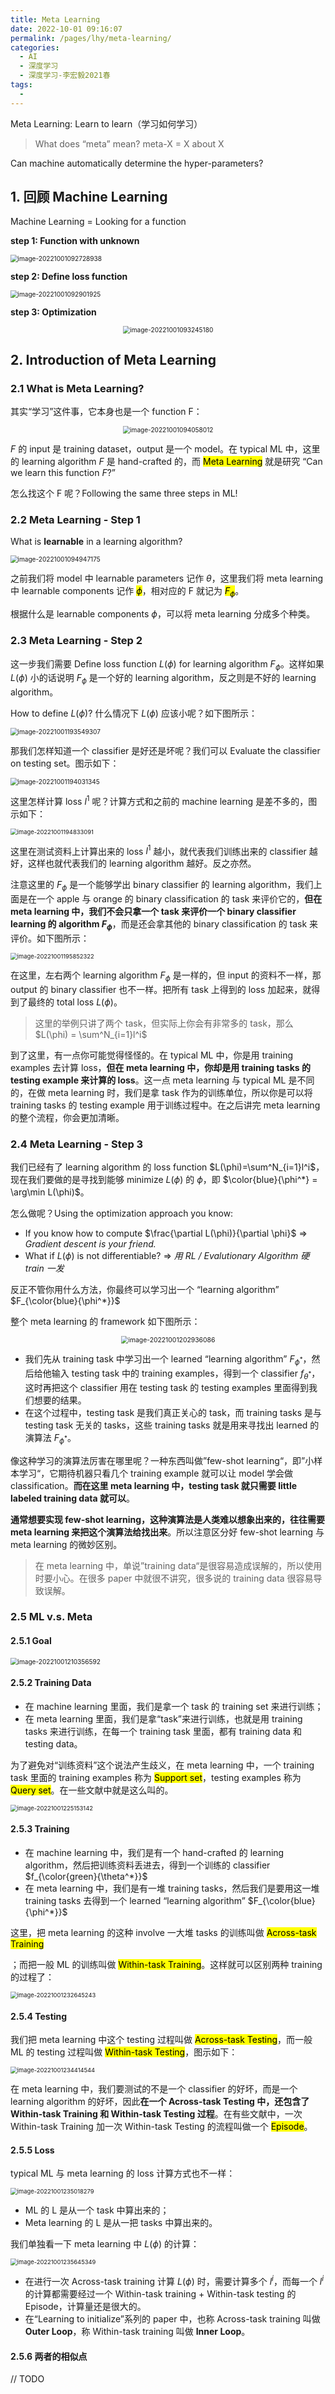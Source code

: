 ```yaml
---
title: Meta Learning
date: 2022-10-01 09:16:07
permalink: /pages/lhy/meta-learning/
categories:
  - AI
  - 深度学习
  - 深度学习-李宏毅2021春
tags:
  - 
---
```


Meta Learning: Learn to learn（学习如何学习）

> What does “meta” mean? meta-X = X about X

Can machine automatically determine the hyper-parameters?

## 1. 回顾 Machine Learning

Machine Learning = Looking for a function

**step 1: Function with unknown**

<img src="https://notebook-img-1304596351.cos.ap-beijing.myqcloud.com/img/image-20221001092728938.png" alt="image-20221001092728938" style="zoom:72%;" />

**step 2: Define loss function**

<img src="https://notebook-img-1304596351.cos.ap-beijing.myqcloud.com/img/image-20221001092901925.png" alt="image-20221001092901925" style="zoom:72%;" />

**step 3: Optimization**

<center><img src="https://notebook-img-1304596351.cos.ap-beijing.myqcloud.com/img/image-20221001093245180.png" alt="image-20221001093245180" style="zoom:72%;" /></center>

## 2. Introduction of Meta Learning

### 2.1 What is Meta Learning?

其实“学习”这件事，它本身也是一个 function F：

<center><img src="https://notebook-img-1304596351.cos.ap-beijing.myqcloud.com/img/image-20221001094058012.png" alt="image-20221001094058012" style="zoom:72%;" /></center>

$F$ 的 input 是 training dataset，output 是一个 model。在 typical ML 中，这里的 learning algorithm $F$ 是 hand-crafted 的，而 <mark>Meta Learning</mark> 就是研究 “Can we learn this function $F$?”

怎么找这个 F 呢？Following the same three steps in ML!

### 2.2 Meta Learning - Step 1

What is **learnable** in a learning algorithm?

<img src="https://notebook-img-1304596351.cos.ap-beijing.myqcloud.com/img/image-20221001094947175.png" alt="image-20221001094947175" style="zoom:72%;" />

之前我们将 model 中 learnable parameters 记作 $\theta$，这里我们将 meta learning 中 learnable components 记作 <mark>$\phi$</mark>，相对应的 F 就记为 <mark>$F_\phi$</mark>。

根据什么是 learnable components $\phi$，可以将 meta learning 分成多个种类。

### 2.3 Meta Learning - Step 2

这一步我们需要 Define loss function $L(\phi)$ for learning algorithm $F_\phi$。这样如果 $L(\phi)$ 小的话说明 $F_\phi$ 是一个好的 learning algorithm，反之则是不好的 learning algorithm。

How to define $L(\phi)$? 什么情况下 $L(\phi)$ 应该小呢？如下图所示：

<img src="https://notebook-img-1304596351.cos.ap-beijing.myqcloud.com/img/image-20221001193549307.png" alt="image-20221001193549307" style="zoom:72%;" />

那我们怎样知道一个 classifier 是好还是坏呢？我们可以 Evaluate the classifier on testing set。图示如下：

<img src="https://notebook-img-1304596351.cos.ap-beijing.myqcloud.com/img/image-20221001194031345.png" alt="image-20221001194031345" style="zoom:72%;" />

这里怎样计算 loss $l^1$ 呢？计算方式和之前的 machine learning 是差不多的，图示如下：

<img src="https://notebook-img-1304596351.cos.ap-beijing.myqcloud.com/img/image-20221001194833091.png" alt="image-20221001194833091" style="zoom:67%;" />

这里在测试资料上计算出来的 loss $l^1$ 越小，就代表我们训练出来的 classifier 越好，这样也就代表我们的 learning algorithm 越好。反之亦然。

注意这里的 $F_\phi$ 是一个能够学出 binary classifier 的 learning algorithm，我们上面是在一个 apple 与 orange 的 binary classification 的 task 来评价它的，**但在 meta learning 中，我们不会只拿一个 task 来评价一个 binary classifier learning 的 algorithm $F_\phi$**，而是还会拿其他的 binary classification 的 task 来评价。如下图所示：

<img src="https://notebook-img-1304596351.cos.ap-beijing.myqcloud.com/img/image-20221001195852322.png" alt="image-20221001195852322" style="zoom:67%;" />

在这里，左右两个 learning algorithm $F_\phi$ 是一样的，但 input 的资料不一样，那 output 的 binary classifier 也不一样。把所有 task 上得到的 loss 加起来，就得到了最终的 total loss $L(\phi)$。

> 这里的举例只讲了两个 task，但实际上你会有非常多的 task，那么 $L(\phi) = \sum^N_{i=1}l^i$

到了这里，有一点你可能觉得怪怪的。在 typical ML 中，你是用 training examples 去计算 loss，**但在 meta learning 中，你却是用 training tasks 的 testing example 来计算的 loss**。这一点 meta learning 与 typical ML 是不同的，在做 meta learning 时，我们是拿 task 作为的训练单位，所以你是可以将 training tasks 的 testing example 用于训练过程中。在之后讲完 meta learning 的整个流程，你会更加清晰。

### 2.4 Meta Learning - Step 3

我们已经有了 learning algorithm 的 loss function $L(\phi)=\sum^N_{i=1}l^i$，现在我们要做的是寻找到能够 minimize $L(\phi)$ 的 $\phi$，即 $\color{blue}{\phi^*} = \arg\min L(\phi)$。

怎么做呢？Using the optimization approach you know:

+ If you know how to compute $\frac{\partial L(\phi)}{\partial \phi}$ => *Gradient descent is your friend.*
+ What if $L(\phi)$ is not differentiable? => *用 RL / Evalutionary Algorithm 硬 train 一发*

反正不管你用什么方法，你最终可以学习出一个 “learning algorithm” $F_{\color{blue}{\phi^*}}$

整个 meta learning 的 framework 如下图所示：

<center><img src="https://notebook-img-1304596351.cos.ap-beijing.myqcloud.com/img/image-20221001202936086.png" alt="image-20221001202936086" style="zoom:74%;" /></center>

+ 我们先从 training task 中学习出一个 learned “learning algorithm” $F_{\phi^*}$，然后给他输入 testing task 中的 training examples，得到一个 classifier $f_{\theta^*}$，这时再把这个 classifier 用在 testing task 的 testing examples 里面得到我们想要的结果。
+ 在这个过程中，testing task 是我们真正关心的 task，而 training tasks 是与 testing task 无关的 tasks，这些 training tasks 就是用来寻找出 learned 的演算法 $F_{\phi^*}$。

像这种学习的演算法厉害在哪里呢？一种东西叫做”few-shot learning“，即”小样本学习“，它期待机器只看几个 training example 就可以让 model 学会做 classification。**而在这里 meta learning 中，testing task 就只需要 little labeled training data 就可以**。

**通常想要实现 few-shot learning，这种演算法是人类难以想象出来的，往往需要 meta learning 来把这个演算法给找出来**。所以注意区分好 few-shot learning 与 meta learning 的微妙区别。

> 在 meta learning 中，单说”training data“是很容易造成误解的，所以使用时要小心。在很多 paper 中就很不讲究，很多说的 training data 很容易导致误解。

### 2.5 ML v.s. Meta

#### 2.5.1 Goal

<img src="https://notebook-img-1304596351.cos.ap-beijing.myqcloud.com/img/image-20221001210356592.png" alt="image-20221001210356592" style="zoom:72%;" />

#### 2.5.2 Training Data

+ 在 machine learning 里面，我们是拿一个 task 的 training set 来进行训练；
+ 在 meta learning 里面，我们是拿“task”来进行训练，也就是用 training tasks 来进行训练，在每一个 training task 里面，都有 training data 和 testing data。

为了避免对“训练资料”这个说法产生歧义，在 meta learning 中，一个 training task 里面的 training examples 称为 <mark>Support set</mark>，testing examples 称为 <mark>Query set</mark>。在一些文献中就是这么叫的。

<img src="https://notebook-img-1304596351.cos.ap-beijing.myqcloud.com/img/image-20221001225153142.png" alt="image-20221001225153142" style="zoom:67%;" />

 

#### 2.5.3 Training

+ 在 machine learning 中，我们是有一个 hand-crafted 的 learning algorithm，然后把训练资料丢进去，得到一个训练的 classifier $f_{\color{green}{\theta^*}}$
+ 在 meta learning 中，我们是有一堆 training tasks，然后我们是要用这一堆 training tasks 去得到一个 learned “learning algorithm” $F_{\color{blue}{\phi^*}}$

这里，把 meta learning 的这种 involve 一大堆 tasks 的训练叫做 <mark>Across-task Training</mark>

；而把一般 ML 的训练叫做 <mark>Within-task Training</mark>。这样就可以区别两种 training 的过程了：

<img src="https://notebook-img-1304596351.cos.ap-beijing.myqcloud.com/img/image-20221001232645243.png" alt="image-20221001232645243" style="zoom:67%;" />

#### 2.5.4 Testing

我们把 meta learning 中这个 testing 过程叫做 <mark>Across-task Testing</mark>，而一般 ML 的 testing 过程叫做 <mark>Within-task Testing</mark>，图示如下：

<img src="https://notebook-img-1304596351.cos.ap-beijing.myqcloud.com/img/image-20221001234414544.png" alt="image-20221001234414544" style="zoom:67%;" />

在 meta learning 中，我们要测试的不是一个 classifier 的好坏，而是一个 learning algorithm 的好坏，因此**在一个 Across-task Testing 中，还包含了 Within-task Training  和 Within-task Testing 过程**。在有些文献中，一次 Within-task Training 加一次 Within-task Testing 的流程叫做一个 <mark>Episode</mark>。

#### 2.5.5 Loss

typical ML 与 meta learning 的 loss 计算方式也不一样：

<img src="https://notebook-img-1304596351.cos.ap-beijing.myqcloud.com/img/image-20221001235018279.png" alt="image-20221001235018279" style="zoom:67%;" />

+ ML 的 L 是从一个 task 中算出来的；
+ Meta learning 的 L 是从一把 tasks 中算出来的。

我们单独看一下 meta learning 中 $L(\phi)$ 的计算：

<img src="https://notebook-img-1304596351.cos.ap-beijing.myqcloud.com/img/image-20221001235645349.png" alt="image-20221001235645349" style="zoom:67%;" />

+ 在进行一次 Across-task training 计算 $L(\phi)$ 时，需要计算多个 $l^i$，而每一个 $l^i$ 的计算都需要经过一个 Within-task training + Within-task testing 的 Episode，计算量还是很大的。
+ 在“Learning to initialize”系列的 paper 中，也称 Across-task training 叫做 **Outer Loop**，称 Within-task training 叫做 **Inner Loop**。

#### 2.5.6 两者的相似点

// TODO
